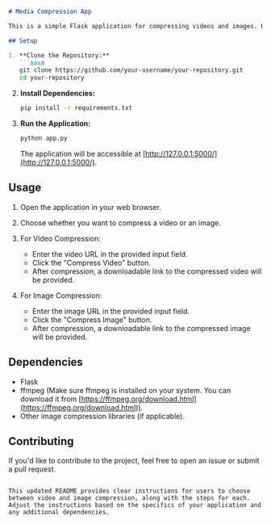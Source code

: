 ```markdown
# Media Compression App

This is a simple Flask application for compressing videos and images. Users can choose to compress either a video or an image by providing the respective URL. The application uses ffmpeg for video compression and other libraries for image compression.

## Setup

1. **Clone the Repository:**
   ```bash
   git clone https://github.com/your-username/your-repository.git
   cd your-repository
   ```

2. **Install Dependencies:**
   ```bash
   pip install -r requirements.txt
   ```

3. **Run the Application:**
   ```bash
   python app.py
   ```

   The application will be accessible at [http://127.0.0.1:5000/](http://127.0.0.1:5000/).

## Usage

1. Open the application in your web browser.

2. Choose whether you want to compress a video or an image.

3. For Video Compression:
   - Enter the video URL in the provided input field.
   - Click the "Compress Video" button.
   - After compression, a downloadable link to the compressed video will be provided.

4. For Image Compression:
   - Enter the image URL in the provided input field.
   - Click the "Compress Image" button.
   - After compression, a downloadable link to the compressed image will be provided.

## Dependencies

- Flask
- ffmpeg (Make sure ffmpeg is installed on your system. You can download it from [https://ffmpeg.org/download.html](https://ffmpeg.org/download.html)).
- Other image compression libraries (if applicable).

## Contributing

If you'd like to contribute to the project, feel free to open an issue or submit a pull request.
```

This updated README provides clear instructions for users to choose between video and image compression, along with the steps for each. Adjust the instructions based on the specifics of your application and any additional dependencies.
